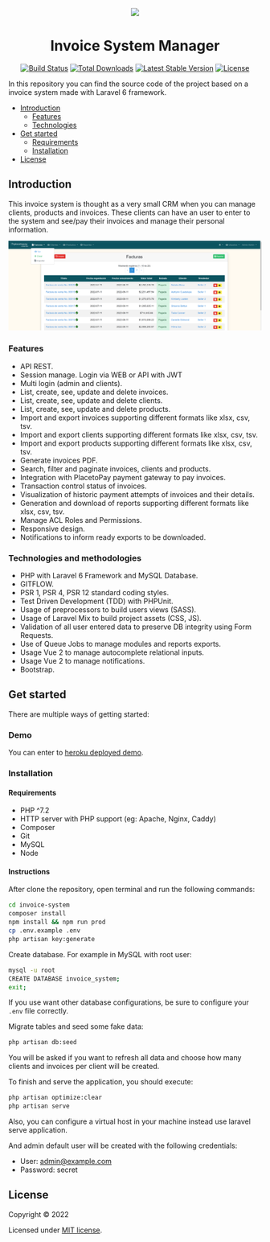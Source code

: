 <p align="center"><a href="https://laravel.com" target="_blank"><img src="https://raw.githubusercontent.com/laravel/art/master/logo-lockup/5%20SVG/2%20CMYK/1%20Full%20Color/laravel-logolockup-cmyk-red.svg" width="400"></a></p>

<p>
<h1 align="center">Invoice System Manager</h1>

<p align="center">
<a href="https://github.com/laravel/framework/actions"><img src="https://github.com/laravel/framework/workflows/tests/badge.svg" alt="Build Status"></a>
<a href="https://packagist.org/packages/laravel/framework"><img src="https://img.shields.io/packagist/dt/laravel/framework" alt="Total Downloads"></a>
<a href="https://packagist.org/packages/laravel/framework"><img src="https://img.shields.io/packagist/v/laravel/framework" alt="Latest Stable Version"></a>
<a href="https://packagist.org/packages/laravel/framework"><img src="https://img.shields.io/packagist/l/laravel/framework" alt="License"></a>
</p>

In this repository you can find the source code of the project based on a invoice system made with Laravel 6 framework.

- [Introduction](#introduction)
    - [Features](#features)
    - [Technologies](#technologies)
- [Get started](#get-started)
    - [Requirements](#requirements)
    - [Installation](#installation)
- [License](#license)

## Introduction

This invoice system is thought as a very small CRM when you can manage clients, products and invoices. These clients can have an user to enter to the system and see/pay their invoices and manage their personal information. 

<p align="center">

![Screenshot of the application](docs/images/main-app.png)

</p>

### Features

* API REST.
* Session manage. Login via WEB or API with JWT
* Multi login (admin and clients).
* List, create, see, update and delete invoices.
* List, create, see, update and delete clients.
* List, create, see, update and delete products.
* Import and export invoices supporting different formats like xlsx, csv, tsv.
* Import and export clients supporting different formats like xlsx, csv, tsv.
* Import and export products supporting different formats like xlsx, csv, tsv.
* Generate invoices PDF.
* Search, filter and paginate invoices, clients and products.
* Integration with PlacetoPay payment gateway to pay invoices.
* Transaction control status of invoices.
* Visualization of historic payment attempts of invoices and their details.
* Generation and download of reports supporting different formats like xlsx, csv, tsv.
* Manage ACL Roles and Permissions.
* Responsive design.
* Notifications to inform ready exports to be downloaded.

### Technologies and methodologies

* PHP with Laravel 6 Framework and MySQL Database.
* GITFLOW.
* PSR 1, PSR 4, PSR 12 standard coding styles.
* Test Driven Development (TDD) with PHPUnit.
* Usage of preprocessors to build users views (SASS).
* Usage of Laravel Mix to build project assets (CSS, JS).
* Validation of all user entered data to preserve DB integrity using Form Requests.
* Use of Queue Jobs to manage modules and reports exports.
* Usage Vue 2 to manage autocomplete relational inputs.
* Usage Vue 2 to manage notifications.
* Bootstrap.

## Get started
There are multiple ways of getting started:

### Demo
You can enter to [heroku deployed demo](https://ptp-invoice-system.herokuapp.com/login).

### Installation
#### Requirements
- PHP ^7.2
- HTTP server with PHP support (eg: Apache, Nginx, Caddy)
- Composer
- Git
- MySQL
- Node

#### Instructions
After clone the repository, open terminal and run the following commands:
```bash
cd invoice-system
composer install
npm install && npm run prod
cp .env.example .env
php artisan key:generate
```
Create database. For example in MySQL with root user:
```bash
mysql -u root
CREATE DATABASE invoice_system;
exit;
```
If you use want other database configurations, be sure to configure your `.env` file correctly.

Migrate tables and seed some fake data:
```bash
php artisan db:seed
```
You will be asked if you want to refresh all data and choose how many clients and invoices per client will be created.

To finish and serve the application, you should execute:
```bash
php artisan optimize:clear
php artisan serve
```

Also, you can configure a virtual host in your machine instead use laravel serve application.

And admin default user will be created with the following credentials:
* User: admin@example.com
* Password: secret

## License

Copyright © 2022

Licensed under [MIT license](LICENSE.md).
